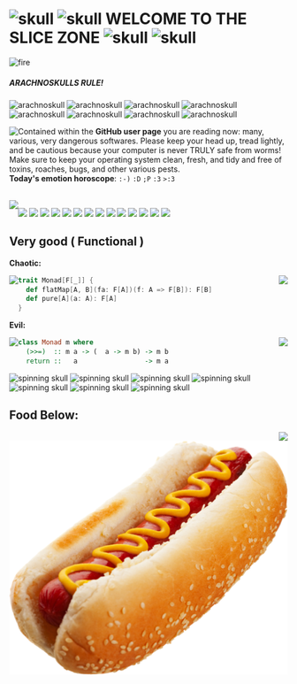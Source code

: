 # ![skull](https://web.archive.org/web/20091024082652/http://www.geocities.com/masta_pupa/skullflame.gif) ![skull](https://web.archive.org/web/20091024082652/http://www.geocities.com/masta_pupa/skullflame.gif) WELCOME TO THE SLICE ZONE ![skull](https://web.archive.org/web/20091024082652/http://www.geocities.com/masta_pupa/skullflame.gif) ![skull](https://web.archive.org/web/20091024082652/http://www.geocities.com/masta_pupa/skullflame.gif)

![fire](https://web.archive.org/web/20091025162704/http://geocities.com/curt_sigurdsen/firebar.gif)

##### ARACHNOSKULLS RULE!

![arachnoskull](https://web.archive.org/web/20091027115623/http://www.geocities.com/draconisblkthn/arachnoskull.gif)
![arachnoskull](https://web.archive.org/web/20091027115623/http://www.geocities.com/draconisblkthn/arachnoskull.gif)
![arachnoskull](https://web.archive.org/web/20091027115623/http://www.geocities.com/draconisblkthn/arachnoskull.gif)
![arachnoskull](https://web.archive.org/web/20091027115623/http://www.geocities.com/draconisblkthn/arachnoskull.gif)
![arachnoskull](https://web.archive.org/web/20091027115623/http://www.geocities.com/draconisblkthn/arachnoskull.gif)
![arachnoskull](https://web.archive.org/web/20091027115623/http://www.geocities.com/draconisblkthn/arachnoskull.gif)
![arachnoskull](https://web.archive.org/web/20091027115623/http://www.geocities.com/draconisblkthn/arachnoskull.gif)
![arachnoskull](https://web.archive.org/web/20091027115623/http://www.geocities.com/draconisblkthn/arachnoskull.gif)

<img src="https://web.archive.org/web/20091027100503/http://geocities.com/tiamatica/spiderskull.gif" align="left">

<p>
Contained within the <b>GitHub user page</b> you are reading now: many, various,
very dangerous softwares. Please keep your head up, tread lightly, and be
cautious because your computer is never TRULY safe from worms! Make sure to
keep your operating system clean, fresh, and tidy and free of toxins, roaches,
bugs, and other various pests.<br/>
<b>Today's emotion horoscope</b>: <code>:-)</code> <code>:D</code> <code>;P</code> <code>:3</code> <code>&gt;:3</code>
</p>

<br/>

<img src="https://web.archive.org/web/20091027071000/http://geocities.com/jpdetroitusa/CONSTRUCTION_ANIMEE.gif" align="left">

![](https://anlucas.neocities.org/best_viewed_with_eyes.gif)
![](https://anlucas.neocities.org/anydamn.gif)
![](https://anlucas.neocities.org/amazing_free_stuff.gif)
![](https://anlucas.neocities.org/built_with_microsoft_notepad.gif)
![](https://anlucas.neocities.org/email-icon.gif)
![](https://anlucas.neocities.org/frames-suck.gif)
![](https://anlucas.neocities.org/javanow.gif)
![](https://anlucas.neocities.org/linuxnow.jpg)
![](https://anlucas.neocities.org/nvidia.gif)
![](https://anlucas.neocities.org/winrar.gif)
![](https://anlucas.neocities.org/power-button.gif)
![](https://anlucas.neocities.org/penguin.gif)
![](https://anlucas.neocities.org/macos.gif)
![](https://anlucas.neocities.org/homicide.gif)

## Very good ( Functional )

**Chaotic:**

<img src="https://web.archive.org/web/20091027000612/http://br.geocities.com/patclinvet/figuras/fire.gif" align="left">
<img src="https://web.archive.org/web/20091027004337/http://uk.geocities.com/kazlev2001/SkullXBones.gif" align="right">

```scala
trait Monad[F[_]] {
  def flatMap[A, B](fa: F[A])(f: A => F[B]): F[B]
  def pure[A](a: A): F[A]
}
```

**Evil:**

<img src="https://web.archive.org/web/20091027000612/http://br.geocities.com/patclinvet/figuras/fire.gif" align="left">
<img src="https://web.archive.org/web/20091027004337/http://uk.geocities.com/kazlev2001/SkullXBones.gif" align="right">

```haskell
class Monad m where
  (>>=)  :: m a -> (  a -> m b) -> m b
  return ::   a                 -> m a
```

![spinning skull](https://web.archive.org/web/20000928212507/http://www.geocities.com:80/SunsetStrip/Studio/3470/skull.gif)
![spinning skull](https://web.archive.org/web/20000928212507/http://www.geocities.com:80/SunsetStrip/Studio/3470/skull.gif)
![spinning skull](https://web.archive.org/web/20000928212507/http://www.geocities.com:80/SunsetStrip/Studio/3470/skull.gif)
![spinning skull](https://web.archive.org/web/20000928212507/http://www.geocities.com:80/SunsetStrip/Studio/3470/skull.gif)
![spinning skull](https://web.archive.org/web/20000928212507/http://www.geocities.com:80/SunsetStrip/Studio/3470/skull.gif)
![spinning skull](https://web.archive.org/web/20000928212507/http://www.geocities.com:80/SunsetStrip/Studio/3470/skull.gif)
![spinning skull](https://web.archive.org/web/20000928212507/http://www.geocities.com:80/SunsetStrip/Studio/3470/skull.gif)

## Food Below:

<img src="https://web.archive.org/web/20061029174803/http://www.geocities.com/proteusa/SkullSpider2.gif" align="right">

![hotdog](https://raw.githubusercontent.com/slice/slice/master/images/foods/hotdog.png)
